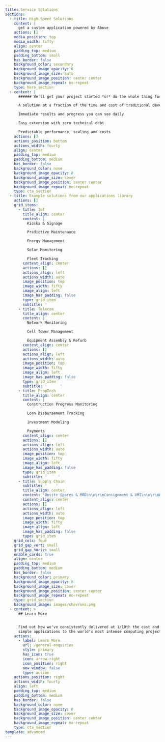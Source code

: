 ```yaml
---
title: Service Solutions
sections:
  - title: High Speed Solutions
    content: |
      get a custom application powered by Above
    actions: []
    media_position: top
    media_width: fifty
    align: center
    padding_top: medium
    padding_bottom: small
    has_border: false
    background_color: secondary
    background_image_opacity: 0
    background_image_size: auto
    background_image_position: center center
    background_image_repeat: no-repeat
    type: hero_section
  - content: |
      ###### We'll get your project started *or* do the whole thing for you

      A solution at a fraction of the time and cost of traditional development

      Immediate results and progress you can see daily

      Easy extension with zero technical debt

      Predictable performance, scaling and costs
    actions: []
    actions_position: bottom
    actions_width: fourty
    align: center
    padding_top: medium
    padding_bottom: medium
    has_border: false
    background_color: none
    background_image_opacity: 0
    background_image_size: cover
    background_image_position: center center
    background_image_repeat: no-repeat
    type: cta_section
  - title: Example solutions from our applications library
    actions: []
    grid_items:
      - title: IoT
        title_align: center
        content: |
          Kiosks & Signage

          Predictive Maintenance

          Energy Management

          Solar Monitoring

          Fleet Tracking
        content_align: center
        actions: []
        actions_align: left
        actions_width: auto
        image_position: top
        image_width: fifty
        image_align: left
        image_has_padding: false
        type: grid_item
        subtitle: '                                                            '
      - title: Telecom
        title_align: center
        content: |
          Network Monitoring

          Cell Tower Management

          Equipment Assembly & Refurb
        content_align: center
        actions: []
        actions_align: left
        actions_width: auto
        image_position: top
        image_width: fifty
        image_align: left
        image_has_padding: false
        type: grid_item
        subtitle: '      '
      - title: PropTech
        title_align: center
        content: |
          Construction Progress Monitoring

          Loan Disbursement Tracking

          Investment Modeling

          Payments
        content_align: center
        actions: []
        actions_align: left
        actions_width: auto
        image_position: top
        image_width: fifty
        image_align: left
        image_has_padding: false
        type: grid_item
        subtitle: '     '
      - title: Supply Chain
        subtitle: '    '
        title_align: center
        content: "Onsite Spares & MRO\n\n\r\nConsignment & VMI\n\n\r\nWarehouse Management\n\n\r\nTransportation Management\r\n\r\nReverse Logistics\n"
        content_align: center
        actions: []
        actions_align: left
        actions_width: auto
        image_position: top
        image_width: fifty
        image_align: left
        image_has_padding: false
        type: grid_item
    grid_cols: four
    grid_gap_vert: small
    grid_gap_horiz: small
    enable_cards: true
    align: center
    padding_top: medium
    padding_bottom: medium
    has_border: false
    background_color: primary
    background_image_opacity: 0
    background_image_size: cover
    background_image_position: center center
    background_image_repeat: no-repeat
    type: grid_section
    background_image: images/chevrons.png
  - content: >
      ## Learn More


      Find out how we've consistently delivered at 1/10th the cost and time—from
      simple applications to the world's most intense computing projects.
    actions:
      - label: Learn More
        url: /general-enquiries
        style: primary
        has_icon: true
        icon: arrow-right
        icon_position: right
        new_window: false
        type: action
    actions_position: right
    actions_width: fourty
    align: left
    padding_top: medium
    padding_bottom: medium
    has_border: false
    background_color: none
    background_image_opacity: 0
    background_image_size: cover
    background_image_position: center center
    background_image_repeat: no-repeat
    type: cta_section
template: advanced
---
```

